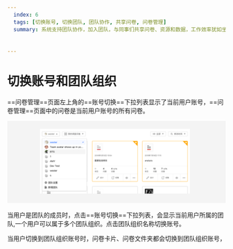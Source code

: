 ```yaml
---
  index: 6
  tags: [切换账号, 切换团队, 团队协作, 共享问卷, 问卷管理]
  summary: 系统支持团队协作，加入团队，与同事们共享问卷、资源和数据，工作效率犹如坐上小火箭。


---
```







# 切换账号和团队组织

==问卷管理==页面左上角的==账号切换==下拉列表显示了当前用户账号，==问卷管理==页面中的问卷是当前用户账号的所有问卷。

<img src='./assets/06team/team.png'>

当用户是团队的成员时，点击==账号切换==下拉列表，会显示当前用户所属的团队,一个用户可以属于多个团队组织。点击团队组织名称切换账号。

当用户切换到团队组织账号时，问卷卡片、问卷文件夹都会切换到团队组织账号，

